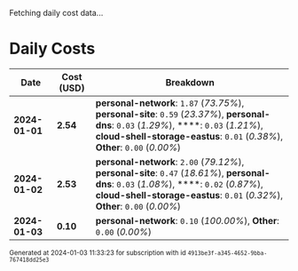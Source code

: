 Fetching daily cost data...
# Daily Costs

| Date | Cost (USD) | Breakdown |
|------|----------------|-----------|
| **2024-01-01** | **2.54** | **personal-network**: `1.87` (_73.75%_), **personal-site**: `0.59` (_23.37%_), **personal-dns**: `0.03` (_1.29%_), ****: `0.03` (_1.21%_), **cloud-shell-storage-eastus**: `0.01` (_0.38%_), **Other**: `0.00` (_0.00%_) |
| **2024-01-02** | **2.53** | **personal-network**: `2.00` (_79.12%_), **personal-site**: `0.47` (_18.61%_), **personal-dns**: `0.03` (_1.08%_), ****: `0.02` (_0.87%_), **cloud-shell-storage-eastus**: `0.01` (_0.32%_), **Other**: `0.00` (_0.00%_) |
| **2024-01-03** | **0.10** | **personal-network**: `0.10` (_100.00%_), **Other**: `0.00` (_0.00%_) |


<sup>Generated at 2024-01-03 11:33:23 for subscription with id `4913be3f-a345-4652-9bba-767418dd25e3`</sup>
